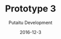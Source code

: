 ---
title: 'Prototype 3'
footer: d27bd9b77239ed4ed6384199c0867d749f549842
meta:
    id: e299e3e9d6aacab759e3a6e7764f6e92b1229230
    parentId: ""
    language: en
date: '2016-12-3'
author: 'Putaitu Development'
permalink: /prototype-3/
layout: sectionPage
---